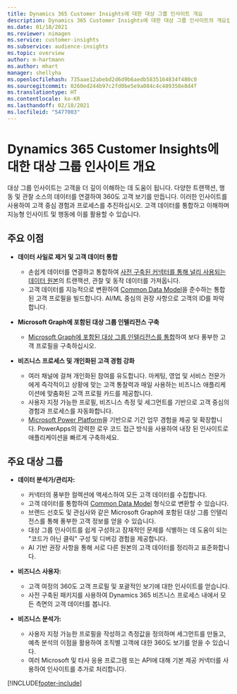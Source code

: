 ```yaml
---
title: Dynamics 365 Customer Insights에 대한 대상 그룹 인사이트 개요
description: Dynamics 365 Customer Insights에 대한 대상 그룹 인사이트의 개요입니다.
ms.date: 01/18/2021
ms.reviewer: nimagen
ms.service: customer-insights
ms.subservice: audience-insights
ms.topic: overview
author: m-hartmann
ms.author: mhart
manager: shellyha
ms.openlocfilehash: 735aae12abebd2d6d9b6aedb5835164834f480c0
ms.sourcegitcommit: 0260ed244b97c2fd0be5e9a084c4c489358e8d4f
ms.translationtype: HT
ms.contentlocale: ko-KR
ms.lasthandoff: 02/18/2021
ms.locfileid: "5477003"
---
```

# <a name="audience-insights-for-dynamics-365-customer-insights-overview"></a>Dynamics 365 Customer Insights에 대한 대상 그룹 인사이트 개요

대상 그룹 인사이트는 고객을 더 깊이 이해하는 데 도움이 됩니다. 다양한 트랜잭션, 행동 및 관찰 소스의 데이터를 연결하여 360도 고객 보기를 만듭니다. 이러한 인사이트를 사용하여 고객 중심 경험과 프로세스를 추진하십시오. 고객 데이터를 통합하고 이해하며 지능형 인사이트 및 행동에 이를 활용할 수 있습니다.

## <a name="main-benefits"></a>주요 이점 

- **데이터 사일로 제거 및 고객 데이터 통합**

  - 손쉽게 데이터를 연결하고 통합하여 [사전 구축된 커넥터를 통해 널리 사용되는 데이터 원본](data-sources.md)의 트랜잭션, 관찰 및 동작 데이터를 가져옵니다.
  - 고객 데이터를 지능적으로 변환하여 [Common Data Model](https://docs.microsoft.com/common-data-model/)을 준수하는 통합된 고객 프로필을 빌드합니다. AI/ML 중심의 권장 사항으로 고객의 ID를 파악합니다.

- **Microsoft Graph에 포함된 대상 그룹 인텔리전스 구축**

  - [Microsoft Graph에 포함된 대상 그룹 인텔리전스를 통합](enrichment-microsoft-graph.md)하여 보다 풍부한 고객 프로필을 구축하십시오.  

- **비즈니스 프로세스 및 개인화된 고객 경험 강화**

  - 여러 채널에 걸쳐 개인화된 참여를 유도합니다. 마케팅, 영업 및 서비스 전문가에게 즉각적이고 상황에 맞는 고객 통찰력과 매일 사용하는 비즈니스 애플리케이션에 맞춤화된 고객 프로필 카드를 제공합니다.
  - 사용자 지정 가능한 프로필, 비즈니스 측정 및 세그먼트를 기반으로 고객 중심의 경험과 프로세스를 자동화합니다.
  - [Microsoft Power Platform](https://powerplatform.microsoft.com/)을 기반으로 기간 업무 경험을 제공 및 확장합니다. PowerApps의 강력한 로우 코드 접근 방식을 사용하여 내장 된 인사이트로 애플리케이션을 빠르게 구축하세요.  

## <a name="key-audiences"></a>주요 대상 그룹

- **데이터 분석가/관리자:**

  - 커넥터의 풍부한 컬렉션에 액세스하여 모든 고객 데이터를 수집합니다.
  - 고객 데이터를 통합하여 [Common Data Model](https://docs.microsoft.com/common-data-model/) 형식으로 변환할 수 있습니다.
  - 브랜드 선호도 및 관심사와 같은 Microsoft Graph에 포함된 대상 그룹 인텔리전스를 통해 풍부한 고객 정보를 얻을 수 있습니다.
  - 대상 그룹 인사이트를 쉽게 구성하고 잠재적인 문제를 식별하는 데 도움이 되는 "코드가 아닌 클릭" 구성 및 디버깅 경험을 제공합니다.
  - AI 기반 권장 사항을 통해 서로 다른 원본의 고객 데이터를 정리하고 표준화합니다.  

- **비즈니스 사용자:**

  - 고객 여정의 360도 고객 프로필 및 포괄적인 보기에 대한 인사이트를 얻습니다.
  - 사전 구축된 패키지를 사용하여 Dynamics 365 비즈니스 프로세스 내에서 모든 측면의 고객 데이터를 봅니다.

- **비즈니스 분석가:**

  - 사용자 지정 가능한 프로필을 작성하고 측정값을 정의하며 세그먼트를 만들고, 예측 분석의 이점을 활용하여 조직별 고객에 대한 360도 보기를 얻을 수 있습니다.  
  - 여러 Microsoft 및 타사 응용 프로그램 또는 API에 대해 기본 제공 커넥터를 사용하여 인사이트를 추가로 처리합니다.


[!INCLUDE[footer-include](../includes/footer-banner.md)]